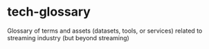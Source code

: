 # tech-glossary
Glossary of terms and assets (datasets, tools, or services) related to streaming industry (but beyond streaming)
